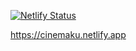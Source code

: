 [![Netlify Status](https://api.netlify.com/api/v1/badges/d1e3a846-2be3-4abd-a1e3-dc94415f4e1c/deploy-status)](https://app.netlify.com/sites/cinemaku/deploys)


https://cinemaku.netlify.app
